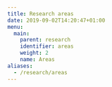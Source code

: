 ```yaml
---
title: Research areas
date: 2019-09-02T14:20:47+01:00
menu:
  main:
    parent: research
    identifier: areas
    weight: 2
    name: Areas
aliases:
  - /research/areas
---
```

